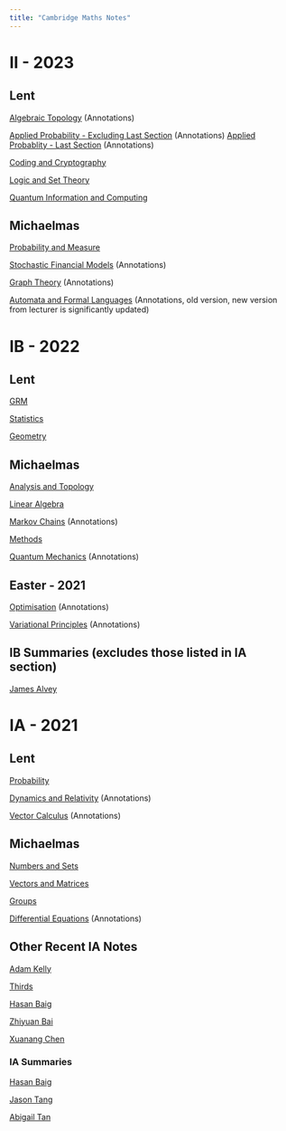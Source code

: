 ```yaml
---
title: "Cambridge Maths Notes"
---
```


# II - 2023

## Lent

[Algebraic Topology](at.pdf) (Annotations)

[Applied Probability - Excluding Last Section](Applied%20Probability\AppliedProbSousi.pdf) (Annotations)
[Applied Probablity - Last Section](Applied%20Probability\notes.pdf) (Annotations)

[Coding and Cryptography](CodingAndCryptography\cc.pdf)

[Logic and Set Theory](LogicAndSetTheory/logicandsettheory.pdf)

[Quantum Information and Computing](QuantumInfoAndComputing\qic.pdf)

## Michaelmas

[Probability and Measure](ProbAndMeasure\probmeasure.pdf)

[Stochastic Financial Models](Stochastic%20Financial%20Models\sfm.pdf) (Annotations)

[Graph Theory](Graph_Theory.pdf) (Annotations)

[Automata and Formal Languages](AFL.pdf) (Annotations, old version, new version from lecturer is significantly updated)

# IB - 2022

## Lent
<!-- [Complex Methods] -->

[GRM](Groups%20Rings%20and%20Modules\GRM.pdf)

[Statistics](Statistics\Statistics.pdf)

[Geometry](Geometry\Geometry.pdf)

## Michaelmas

[Analysis and Topology](Analysis%20and%20Topology\AnalTop.pdf)

[Linear Algebra](Linear%20Algebra\Linear%20Algebra.pdf)

[Markov Chains](Markov%20Chains\Markov%20Chains.pdf) (Annotations)

[Methods](Methods\Methods.pdf)

[Quantum Mechanics](Quantum%20Mechanics\Ubiali_notes.pdf) (Annotations)

## Easter - 2021

[Optimisation](Optimisation\Optimisation.pdf) (Annotations)

[Variational Principles](Variational%20Principles\VP.pdf) (Annotations)

<!-- ## Other Recent IB Notes (excludes those listed in IA section) -->

<!-- https://mjv43.user.srcf.net/ -->

## IB Summaries (excludes those listed in IA section)

[James Alvey](https://github.com/james-alvey-42/LectureNotes/tree/master/Part%20IB/Summaries)

# IA - 2021

## Lent
[Probability](Probability/probability.pdf)

[Dynamics and Relativity](Dynamics%20and%20Relativity/dynrel.pdf) (Annotations)

[Vector Calculus](Vector%20Calculus/vc.pdf) (Annotations)

## Michaelmas

[Numbers and Sets](Numbers%20and%20Sets/_book/index.html)

[Vectors and Matrices](Vectors%20and%20Matrices/_book/index.html)

[Groups](Groups/groups.pdf)

[Differential Equations](Differential%20Equations/de.pdf) (Annotations)

## Other Recent IA Notes

[Adam Kelly](http://ak2316.user.srcf.net/lecture-notes/)

[Thirds](https://thirdsgames.co.uk/maths.html)

[Hasan Baig](http://mhb45.user.srcf.net/)

[Zhiyuan Bai](https://zb260.user.srcf.net/notes/)

[Xuanang Chen](http://xc329.user.srcf.net/)

### IA Summaries

[Hasan Baig](http://mhb45.user.srcf.net/)

[Jason Tang](https://github.com/jywtang/Maths-Summary)

[Abigail Tan](http://ahcmt2.user.srcf.net/)

